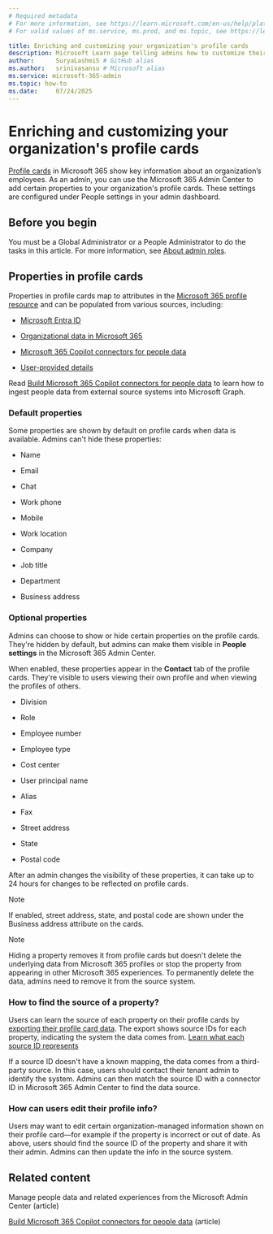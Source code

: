 ```yaml
---
# Required metadata
# For more information, see https://learn.microsoft.com/en-us/help/platform/learn-editor-add-metadata
# For valid values of ms.service, ms.prod, and ms.topic, see https://learn.microsoft.com/en-us/help/platform/metadata-taxonomies

title: Enriching and customizing your organization's profile cards
description: Microsoft Learn page telling admins how to customize their organization's profile cards by adding and removing properties that can be enriched from external systems
author:      SuryaLashmiS # GitHub alias
ms.author:   srinivasansu # Microsoft alias
ms.service: microsoft-365-admin
ms.topic: how-to
ms.date:     07/24/2025
---
```


# Enriching and customizing your organization's profile cards 

[Profile cards](https://support.microsoft.com/en-us/office/profile-cards-in-microsoft-365-e80f931f-5fc4-4a59-ba6e-c1e35a85b501) in Microsoft 365 show key information about an organization’s employees. As an admin, you can use the Microsoft 365 Admin Center to add certain properties to your organization's profile cards. These settings are configured under People settings in your admin dashboard.

## Before you begin

You must be a Global Administrator or a People Administrator to do the tasks in this article. For more information, see [About admin roles](../add-users/about-admin-roles.md).

## Properties in profile cards

Properties in profile cards map to attributes in the [Microsoft 365 profile resource](/graph/api/resources/profile?view=graph-rest-beta) and can be populated from various sources, including:  

- [Microsoft Entra ID](/entra/fundamentals/how-to-manage-user-profile-info)

- [Organizational data in Microsoft 365](/entra/fundamentals/how-to-manage-user-profile-info)

- [Microsoft 365 Copilot connectors for people data](/graph/peopleconnectors)

- [User-provided details](https://support.microsoft.com/en-gb/office/edit-your-profile-in-microsoft-365-e7056090-56d4-4b81-bb3f-b6af31089ebe)

Read [Build Microsoft 365 Copilot connectors for people data](/microsoft-365-copilot/extensibility/build-connectors-with-people-data) to learn how to ingest people data from external source systems into Microsoft Graph.

### Default properties

Some properties are shown by default on profile cards when data is available. Admins can't hide these properties:

- Name

- Email

- Chat

- Work phone

- Mobile

- Work location

- Company

- Job title

- Department

- Business address

### Optional properties

Admins can choose to show or hide certain properties on the profile cards. They're hidden by default, but admins can make them visible in **People settings** in the Microsoft 365 Admin Center.

When enabled, these properties appear in the **Contact** tab of the profile cards. They're visible to users viewing their own profile and when viewing the profiles of others.

- Division

- Role

- Employee number

- Employee type

- Cost center

- User principal name

- Alias

- Fax

- Street address

- State 

- Postal code

After an admin changes the visibility of these properties, it can take up to 24 hours for changes to be reflected on profile cards.

> [!NOTE]
> If enabled, street address, state, and postal code are shown under the Business address attribute on the cards.

> [!NOTE]
> Hiding a property removes it from profile cards but doesn't delete the underlying data from Microsoft 365 profiles or stop the property from appearing in other Microsoft 365 experiences. To permanently delete the data, admins need to remove it from the source system.

### How to find the source of a property? 

Users can learn the source of each property on their profile cards by [exporting their profile card data](https://support.microsoft.com/en-us/office/export-data-from-your-profile-card-d809f83f-c077-4a95-9b6c-4f093305163d#:~:text=Hover%20over%20your%20name%20or%20profile%20photo%20to,as%20a%20JSON%20file%20in%20your%20Downloads%20folder.). The export shows source IDs for each property, indicating the system the data comes from. [Learn what each source ID represents](/graph/api/resources/profilesourceannotation?view=graph-rest-beta)

If a source ID doesn't have a known mapping, the data comes from a third-party source. In this case, users should contact their tenant admin to identify the system. Admins can then match the source ID with a connector ID in Microsoft 365 Admin Center to find the data source. 

### How can users edit their profile info? 

Users may want to edit certain organization-managed information shown on their profile card—for example if the property is incorrect or out of date. As above, users should find the source ID of the property and share it with their admin. Admins can then update the info in the source system.  

## Related content

Manage people data and related experiences from the Microsoft Admin Center (article)

[Build Microsoft 365 Copilot connectors for people data](/microsoft-365-copilot/extensibility/build-connectors-with-people-data) (article)

